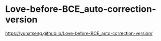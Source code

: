 # Love-before-BCE_auto-correction-version

https://yunatseng.github.io/Love-before-BCE_auto-correction-version/
